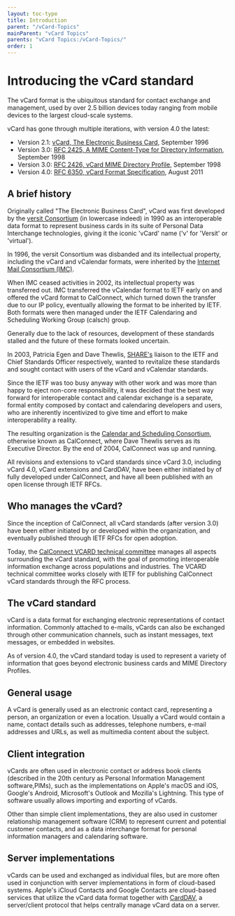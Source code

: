 ```yaml
---
layout: toc-type
title: Introduction
parent: "/vCard-Topics"
mainParent: "vCard Topics"
parents: "vCard Topics:/vCard-Topics/"
order: 1
---
```


# Introducing the vCard standard

The vCard format is the ubiquitous standard for contact exchange and
management, used by over 2.5 billion devices today ranging from mobile
devices to the largest cloud-scale systems.

vCard has gone through multiple iterations, with version 4.0 the latest:

* Version 2.1: [vCard, The Electronic Business Card](https://www.imc.org/pdi/vcard-21.txt), September 1996
* Version 3.0: [RFC 2425, A MIME Content-Type for Directory Information](https://tools.ietf.org/html/rfc2425), September 1998
* Version 3.0: [RFC 2426, vCard MIME Directory Profile](https://tools.ietf.org/html/rfc2426), September 1998
* Version 4.0: [RFC 6350, vCard Format Specification](https://tools.ietf.org/html/rfc6350), August 2011


## A brief history

Originally called "The Electronic Business Card", vCard was first
developed by the [versit Consortium](https://en.wikipedia.org/wiki/Versit_Consortium)
(in lowercase indeed) in 1990 as an interoperable data format to
represent business cards in its suite of Personal Data Interchange
technologies, giving it the iconic 'vCard' name ('v' for 'Versit' or
'virtual').

In 1996, the versit Consortium was disbanded and its intellectual property,
including the vCard and vCalendar formats, were inherited by the
[Internet Mail Consortium (IMC)](https://en.wikipedia.org/wiki/Internet_Mail_Consortium).

When IMC ceased activities in 2002, its intellectual property was
transferred out. IMC transferred the vCalendar format to IETF early on
and offered the vCard format to CalConnect, which turned down the
transfer due to our IP policy, eventually allowing the format to be
inherited by IETF. Both formats were then managed under the IETF
Calendaring and Scheduling Working Group (calsch) group.

Generally due to the lack of resources, development of these standards
stalled and the future of these formats looked uncertain.

In 2003, Patricia Egen and Dave Thewlis,
[SHARE's](<https://en.wikipedia.org/wiki/SHARE_(computing)>)
liaison to the IETF and Chief Standards Officer respectively, wanted to
revitalize these standards and sought contact with users of the vCard
and vCalendar standards.

Since the IETF was too busy anyway with other work and was more than
happy to eject non-core responsibility, it was decided that the best way
forward for interoperable contact and calendar exchange is a separate,
formal entity composed by contact and calendaring developers and
users, who are inherently incentivized to give time and effort
to make interoperability a reality.

The resulting organization is the [Calendar and Scheduling
Consortium](https://www.calconnect.org/), otherwise known as CalConnect,
where Dave Thewlis serves as its Executive Director.
By the end of 2004, CalConnect was up and running.

All revisions and extensions to vCard standards since vCard 3.0, including
vCard 4.0, vCard extensions and CardDAV, have been either initiated by
of fully developed under CalConnect, and have all been published with an
open license through IETF RFCs.


## Who manages the vCard?

Since the inception of CalConnect, all vCard standards (after version
3.0) have been either initiated by or developed within the organization,
and eventually published through IETF RFCs for open adoption.

Today, the
[CalConnect VCARD technical committee](https://www.calconnect.org/about/technical-committees/vcard-technical-committee)
manages all aspects surrounding the vCard standard, with the goal of
promoting interoperable information exchange across populations and
industries. The VCARD technical committee works closely with IETF for
publishing CalConnect vCard standards through the RFC process.


<!-- ## Where the vCard is used
%
% Servers, clients
% [TODO]
-->


## The vCard standard

vCard is a data format for exchanging electronic representations of
contact information. Commonly attached to e-mails, vCards can also be
exchanged through other communication channels, such as instant
messages, text messages, or embedded in websites.

As of version 4.0, the vCard standard today is used to represent a
variety of information that goes beyond electronic business cards and
MIME Directory Profiles.


## General usage

A vCard is generally used as an electronic contact card, representing a
person, an organization or even a location. Usually a vCard would
contain a name, contact details such as addresses, telephone numbers,
e-mail addresses and URLs, as well as multimedia content about the
subject.


## Client integration

vCards are often used in electronic contact or address book clients
(described in the 20th century as Personal Information Management
software,PIMs), such as the implementations on Apple's macOS and
iOS, Google's Android, Microsoft's Outlook and Mozilla's Lightning. This
type of software usually allows importing and exporting of vCards.

Other than simple client implementations, they are also used in customer
relationship management software (CRM) to represent current and
potential customer contacts, and as a data interchange format for
personal information managers and calendaring software.


## Server implementations

vCards can be used and exchanged as individual files, but are more often
used in conjunction with server implementations in form of cloud-based
systems.
Apple's iCloud Contacts and Google Contacts are cloud-based services
that utilize the vCard data format together with
[CardDAV](/CardDAV/introduction/), a server/client protocol that helps
centrally manage vCard data on a server.
